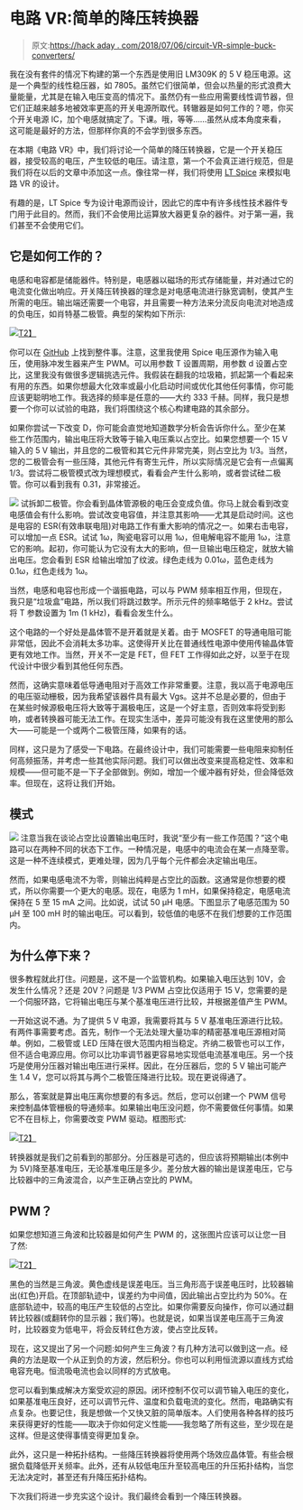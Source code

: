 # 电路 VR:简单的降压转换器

> 原文:[https://hack aday . com/2018/07/06/circuit-VR-simple-buck-converters/](https://hackaday.com/2018/07/06/circuit-vr-simple-buck-converters/)

我在没有套件的情况下构建的第一个东西是使用旧 LM309K 的 5 V 稳压电源。这是一个典型的线性稳压器，如 7805。虽然它们很简单，但会以热量的形式浪费大量能量，尤其是在输入电压变高的情况下。虽然仍有一些应用需要线性调节器，但它们正越来越多地被效率更高的开关电源所取代。转辙器是如何工作的？嗯，你买个开关电源 IC，加个电感就搞定了。下课。哦，等等……虽然从成本角度来看，这可能是最好的方法，但那样你真的不会学到很多东西。

在本期《电路 VR》中，我们将讨论一个简单的降压转换器，它是一个开关稳压器，接受较高的电压，产生较低的电压。请注意，第一个不会真正进行规范，但是我们将在以后的文章中添加这一点。像往常一样，我们将使用 [LT Spice](https://hackaday.com/2016/02/26/adding-spice-to-your-workbench/) 来模拟电路 VR 的设计。

有趣的是，LT Spice 专为设计电源而设计，因此它的库中有许多线性技术器件专门用于此目的。然而，我们不会使用比运算放大器更复杂的器件。对于第一遍，我们甚至不会使用它们。

## 它是如何工作的？

电感和电容都是储能器件。特别是，电感器以磁场的形式存储能量，并对通过它的电流变化做出响应。开关降压转换器的理念是对电感电流进行脉宽调制，使其产生所需的电压。输出端还需要一个电容，并且需要一种方法来分流反向电流对地造成的负电压，如肖特基二极管。典型的架构如下所示:

[![](../Images/983581d932724cfa130b9b1c7b9291ae.png)T2】](https://hackaday.com/wp-content/uploads/2018/06/schem.png)

你可以在 [GitHub](https://github.com/wd5gnr/circuitvr/tree/master/buck) 上找到整件事。注意，这里我使用 Spice 电压源作为输入电压，使用脉冲发生器来产生 PWM。可以用参数 T 设置周期，用参数 d 设置占空比，这里我没有做很多逻辑挑选元件。我假装在翻我的垃圾箱，抓起第一个看起来有用的东西。如果你想最大化效率或最小化启动时间或优化其他任何事情，你可能应该更聪明地工作。我选择的频率是任意的——大约 333 千赫。同样，我只是想要一个你可以试验的电路，我们将围绕这个核心构建电路的其余部分。

如果你尝试一下改变 D，你可能会直觉地知道数学分析会告诉你什么。至少在某些工作范围内，输出电压将大致等于输入电压乘以占空比。如果您想要一个 15 V 输入的 5 V 输出，并且您的二极管和其它元件非常完美，则占空比为 1/3。当然，您的二极管会有一些压降，其他元件有寄生元件，所以实际情况是它会有一点偏离 1/3。尝试将二极管模式改为理想模式，看看会产生什么影响，或者尝试硅二极管。你可以看到我有 0.31，非常接近。

[![](../Images/bb7f089e6486d1fb5cdbba8515bbc26f.png)](https://hackaday.com/wp-content/uploads/2018/06/ripple.png) 试拆卸二极管。你会看到晶体管源极的电压会变成负值。你马上就会看到改变电感值会有什么影响。尝试改变电容值，并注意其影响——尤其是启动时间。这也是电容的 ESR(有效串联电阻)对电路工作有重大影响的情况之一。如果右击电容，可以增加一点 ESR。试试 1ω，陶瓷电容可以用 1ω，但电解电容不能用 1ω，注意它的影响。起初，你可能认为它没有太大的影响，但一旦输出电压稳定，就放大输出电压。您会看到 ESR 给输出增加了纹波。绿色走线为 0.01ω，蓝色走线为 0.1ω，红色走线为 1ω。

当然，电感和电容也形成一个谐振电路，可以与 PWM 频率相互作用，但现在，我只是“垃圾盒”电路，所以我们将跳过数学。所示元件的频率略低于 2 kHz。尝试将 T 参数设置为 1m (1 kHz)，看看会发生什么。

这个电路的一个好处是晶体管不是开着就是关着。由于 MOSFET 的导通电阻可能非常低，因此不会消耗太多功率。这使得开关比在普通线性电源中使用传输晶体管更有效地工作。当然，开关不一定是 FET，但 FET 工作得如此之好，以至于在现代设计中很少看到其他任何东西。

然而，这确实意味着低导通电阻对于高效工作非常重要。注意，我以高于电源电压的电压驱动栅极，因为我希望该器件具有最大 Vgs。这并不总是必要的，但由于在某些时候源极电压将大致等于漏极电压，这是一个好主意，否则效率将受到影响，或者转换器可能无法工作。在现实生活中，差异可能没有我在这里使用的那么大——可能是一个或两个二极管压降，如果有的话。

同样，这只是为了感受一下电路。在最终设计中，我们可能需要一些电阻来抑制任何高频振荡，并考虑一些其他实际问题。我们可以做出改变来提高稳定性、效率和规模——但可能不是一下子全部做到。例如，增加一个缓冲器有好处，但会降低效率。但现在，这将让我们开始。

## 模式

[![](../Images/cfac52dfd31af8ef135fc923496fa1cc.png)](https://hackaday.com/wp-content/uploads/2018/06/trace.png) 注意当我在谈论占空比设置输出电压时，我说“至少有一些工作范围？”这个电路可以在两种不同的状态下工作。一种情况是，电感中的电流会在某一点降至零。这是一种不连续模式，更难处理，因为几乎每个元件都会决定输出电压。

然而，如果电感电流不为零，则输出纯粹是占空比的函数。这通常是你想要的模式，所以你需要一个更大的电感。现在，电感为 1 mH，如果保持稳定，电感电流保持在 5 至 15 mA 之间。比如说，试试 50 μH 电感。下图显示了电感范围为 50 μH 至 100 mH 时的输出电压。可以看到，较低值的电感不在我们想要的工作范围内。

## 为什么停下来？

很多教程就此打住。问题是，这不是一个监管机构。如果输入电压达到 10V，会发生什么情况？还是 20V？问题是 1/3 PWM 占空比仅适用于 15 V，您需要的是一个伺服环路，它将输出电压与某个基准电压进行比较，并根据差值产生 PWM。

一开始这说不通。为了提供 5 V 电源，我需要将其与 5 V 基准电压源进行比较。有两件事需要考虑。首先，制作一个无法处理大量功率的精密基准电压源相对简单。例如，二极管或 LED 压降在很大范围内相当稳定。齐纳二极管也可以工作，但不适合电源应用。你可以比功率调节器更容易地实现低电流基准电压。另一个技巧是使用分压器对输出电压进行采样。因此，在分压器后，您的 5 V 输出可能产生 1.4 V，您可以将其与两个二极管压降进行比较。现在更说得通了。

那么，答案就是算出电压离你想要的有多远。然后，您可以创建一个 PWM 信号来控制晶体管栅极的导通频率。如果输出电压没问题，你不需要做任何事情。如果它不在目标上，你需要改变 PWM 驱动。框图形式:

[![](../Images/d49dc25b3ec56bab5de9a7138f078f43.png)T2】](https://hackaday.com/wp-content/uploads/2018/06/smps.png)

转换器就是我们之前看到的那部分。分压器是可选的，但应该将预期输出(本例中为 5V)降至基准电压，无论基准电压是多少。差分放大器的输出是误差电压，它与比较器中的三角波混合，以产生正确占空比的 PWM。

## PWM？

如果您想知道三角波和比较器是如何产生 PWM 的，这张图片应该可以让您一目了然:

[![](../Images/539e2f5fee716000185bc15632efb775.png)T2】](https://hackaday.com/wp-content/uploads/2018/06/pwm.png)

黑色的当然是三角波。黄色虚线是误差电压。当三角形高于误差电压时，比较器输出(红色)开启。在顶部轨迹中，误差约为中间值，因此输出占空比约为 50%。在底部轨迹中，较高的电压产生较低的占空比。如果你需要反向操作，你可以通过翻转比较器(或翻转你的显示器；我们等)。也就是说，如果当误差电压高于三角波时，比较器变为低电平，将会反转红色方波，使占空比反转。

现在，这又提出了另一个问题:如何产生三角波？有几种方法可以做到这一点。经典的方法是取一个从正到负的方波，然后积分。你也可以利用恒流源以直线方式给电容充电。恒流吸电流也会以同样的方式放电。

您可以看到集成解决方案受欢迎的原因。闭环控制不仅可以调节输入电压的变化，如果基准电压良好，还可以调节元件、温度和负载电流的变化。然而，电路确实有点复杂。也要记住，我是想做一个又快又脏的简单版本。人们使用各种各样的技巧来获得更好的性能——取决于你如何定义性能——我忽略了所有这些，至少现在是这样。但是这使得事情变得更加复杂。

此外，这只是一种拓扑结构。一些降压转换器将使用两个场效应晶体管。有些会根据负载降低开关频率。此外，还有从较低电压升至较高电压的升压拓扑结构，当您无法决定时，甚至还有升降压拓扑结构。

下次我们将进一步充实这个设计。我们最终会看到一个降压转换器。